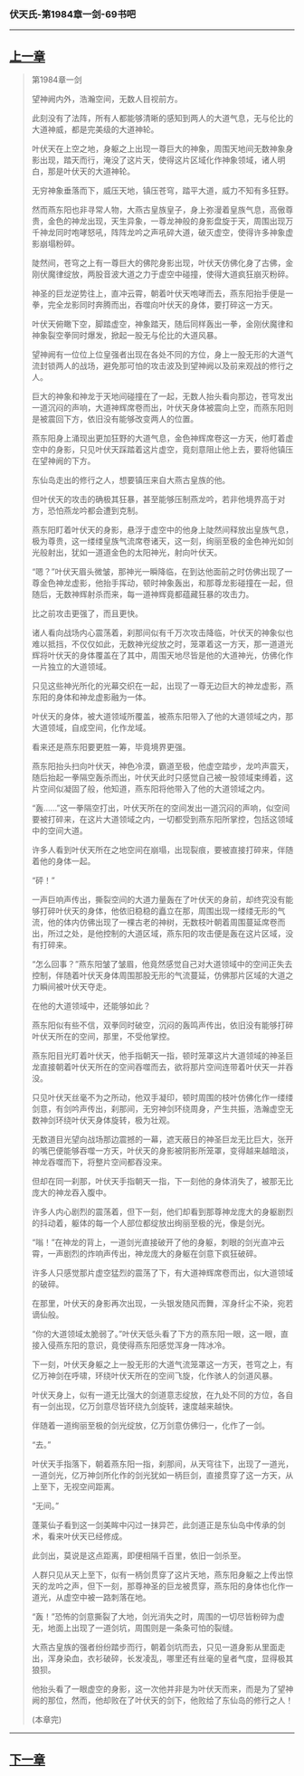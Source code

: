 ### 伏天氏-第1984章一剑-69书吧

--------
[上一章](./4ccd41a89bc3fe1df2680bc4ed8d7c4a.md)
--------


>
>
>
>第1984章一剑
>
>望神阙内外，浩瀚空间，无数人目视前方。
>
>此刻没有了法阵，所有人都能够清晰的感知到两人的大道气息，无与伦比的大道神威，都是完美级的大道神轮。
>
>叶伏天在上空之地，身躯之上出现一尊巨大的神象，周围天地间无数神象身影出现，踏天而行，淹没了这片天，使得这片区域化作神象领域，诸人明白，那是叶伏天的大道神轮。
>
>无穷神象垂落而下，威压天地，镇压苍穹，踏平大道，威力不知有多狂野。
>
>然而燕东阳也非寻常人物，大燕古皇族皇子，身上弥漫着皇族气息，高傲尊贵，金色的神龙出现，天生异象，一尊龙神般的身影盘旋于天，周围出现万千神龙同时咆哮怒吼，阵阵龙吟之声吼碎大道，破灭虚空，使得许多神象虚影崩塌粉碎。
>
>陡然间，苍穹之上有一尊巨大的佛陀身影出现，叶伏天仿佛化身了古佛，金刚伏魔律绽放，两股音波大道之力于虚空中碰撞，使得大道疯狂崩灭粉碎。
>
>神圣的巨龙逆势往上，直冲云霄，朝着叶伏天咆哮而去，燕东阳抬手便是一拳，完全龙影同时奔腾而出，吞噬向叶伏天的身体，要打碎这一方天。
>
>叶伏天俯瞰下空，脚踏虚空，神象踏天，随后同样轰出一拳，金刚伏魔律和神象裂空拳同时爆发，掀起一股无与伦比的大道风暴。
>
>望神阙有一位位上位皇强者出现在各处不同的方位，身上一股无形的大道气流封锁两人的战场，避免那可怕的攻击波及到望神阙以及前来观战的修行之人。
>
>巨大的神象和神龙于天地间碰撞在了一起，无数人抬头看向那边，苍穹发出一道沉闷的声响，大道神辉席卷而出，叶伏天身体被震向上空，而燕东阳则是被震回下方，依旧没有能够改变两人的位置。
>
>燕东阳身上涌现出更加狂野的大道气息，金色神辉席卷这一方天，他盯着虚空中的身影，只见叶伏天踩踏着这片虚空，竟刻意阻止他上去，要将他镇压在望神阙的下方。
>
>东仙岛走出的修行之人，想要镇压来自大燕古皇族的他。
>
>但叶伏天的攻击的确极其狂暴，甚至能够压制燕龙吟，若非他境界高于对方，恐怕燕龙吟都会遭到克制。
>
>燕东阳盯着叶伏天的身影，悬浮于虚空中的他身上陡然间释放出皇族气息，极为尊贵，这一缕缕皇族气流席卷诸天，这一刻，绚丽至极的金色神光如剑光般射出，犹如一道道金色的太阳神光，射向叶伏天。
>
>“嗯？”叶伏天眉头微皱，那神光一瞬降临，在到达他面前之时仿佛出现了一尊金色神龙虚影，他抬手挥动，顿时神象轰出，和那尊龙影碰撞在一起，但随后，无数神辉射杀而来，每一道神辉竟都蕴藏狂暴的攻击力。
>
>比之前攻击更强了，而且更快。
>
>诸人看向战场内心震荡着，刹那间似有千万次攻击降临，叶伏天的神象似也难以抵挡，不仅仅如此，无数神光绽放之时，笼罩着这一方天，那一道道光辉将叶伏天的身体覆盖在了其中，周围天地尽皆是他的大道神光，仿佛化作一片独立的大道领域。
>
>只见这些神光所化的光幕交织在一起，出现了一尊无边巨大的神龙虚影，燕东阳的身体和神龙虚影融为一体。
>
>叶伏天的身体，被大道领域所覆盖，被燕东阳带入了他的大道领域之内，那大道领域，自成空间，化作龙域。
>
>看来还是燕东阳要更胜一筹，毕竟境界更强。
>
>燕东阳抬头扫向叶伏天，神色冷漠，霸道至极，他虚空踏步，龙吟声震天，随后抬起一拳隔空轰杀而出，叶伏天此时只感觉自己被一股领域束缚着，这片空间似凝固了般，他知道，燕东阳将他带入了他的大道领域之内。
>
>“轰……”这一拳隔空打出，叶伏天所在的空间发出一道沉闷的声响，似空间要被打碎来，在这片大道领域之内，一切都受到燕东阳所掌控，包括这领域中的空间大道。
>
>许多人看到叶伏天所在之地空间在崩塌，出现裂痕，要被直接打碎来，伴随着他的身体一起。
>
>“砰！”
>
>一声巨响声传出，撕裂空间的大道力量轰在了叶伏天的身前，却终究没有能够打碎叶伏天的身体，他依旧稳稳的矗立在那，周围出现一缕缕无形的气流，他的体内仿佛出现了一棵古老的神树，无数枝叶朝着周围蔓延席卷而出，所过之处，是他控制的大道区域，燕东阳的攻击便是轰在这片区域，没有打碎来。
>
>“怎么回事？”燕东阳皱了皱眉，他竟然感觉自己对大道领域中的空间正失去控制，伴随着叶伏天身体周围那股无形的气流蔓延，仿佛那片区域的大道之力瞬间被叶伏天夺走。
>
>在他的大道领域中，还能够如此？
>
>燕东阳似有些不信，双拳同时破空，沉闷的轰鸣声传出，依旧没有能够打碎叶伏天所在的空间，那里，不受他掌控。
>
>燕东阳目光盯着叶伏天，他手指朝天一指，顿时笼罩这片大道领域的神圣巨龙直接朝着叶伏天所在的空间吞噬而去，欲将那片空间连带着叶伏天一并吞没。
>
>只见叶伏天丝毫不为之所动，他双手凝印，顿时周围的枝叶仿佛化作一缕缕剑意，有剑吟声传出，刹那间，无穷神剑环绕周身，产生共振，浩瀚虚空无数神剑环绕叶伏天身体旋转，极为壮观。
>
>无数道目光望向战场那边震撼的一幕，遮天蔽日的神圣巨龙无比巨大，张开的嘴巴便能够吞噬一方天，叶伏天的身影被阴影所笼罩，变得越来越暗淡，神龙吞噬而下，将整片空间都吞没来。
>
>但却在同一刹那，叶伏天手指朝天一指，下一刻他的身体消失了，被那无比庞大的神龙吞入腹中。
>
>许多人内心剧烈的震荡着，但下一刻，他们却看到那尊神龙庞大的身躯剧烈的抖动着，躯体的每一个人部位都绽放出绚丽至极的光，像是剑光。
>
>“嗡！”在神龙的背上，一道剑光直接破开了他的身躯，刺眼的剑光直冲云霄，一声剧烈的炸响声传出，神龙庞大的身躯在剑意下疯狂破碎。
>
>许多人只感觉那片虚空猛烈的震荡了下，有大道神辉席卷而出，似大道领域的破碎。
>
>在那里，叶伏天的身影再次出现，一头银发随风而舞，浑身纤尘不染，宛若谪仙般。
>
>“你的大道领域太脆弱了。”叶伏天低头看了下方的燕东阳一眼，这一眼，直接入侵燕东阳的意识，竟使得燕东阳感觉浑身一阵冰冷。
>
>下一刻，叶伏天身躯之上一股无形的大道气流笼罩这一方天，苍穹之上，有亿万神剑在呼啸，环绕叶伏天所在的空间飞旋，化作骇人的剑道风暴。
>
>叶伏天身上，似有一道无比强大的剑道意志绽放，在九处不同的方位，各自有一剑出现，亿万剑意尽皆环绕九剑旋转，速度越来越快。
>
>伴随着一道绚丽至极的剑光绽放，亿万剑意仿佛归一，化作了一剑。
>
>“去。”
>
>叶伏天手指落下，朝着燕东阳一指，刹那间，从天穹往下，出现了一道光，一道剑光，亿万神剑所化作的剑光犹如一柄巨剑，直接贯穿了这一方天，从上至下，无视空间距离。
>
>“无间。”
>
>蓬莱仙子看到这一剑美眸中闪过一抹异芒，此剑道正是东仙岛中传承的剑术，看来叶伏天已经修成。
>
>此剑出，莫说是这点距离，即便相隔千百里，依旧一剑杀至。
>
>人群只见从天上至下，似有一柄剑贯穿了这片天地，燕东阳身躯之上传出惊天的龙吟之声，但下一刻，那尊神圣的巨龙被贯穿，燕东阳的身体也化作一道光，从虚空中被一路刺落在地。
>
>“轰！”恐怖的剑意撕裂了大地，剑光消失之时，周围的一切尽皆粉碎为虚无，地面上出现了一道剑坑，周围则是一条条可怕的裂缝。
>
>大燕古皇族的强者纷纷踏步而行，朝着剑坑而去，只见一道身影从里面走出，浑身染血，衣衫破碎，长发凌乱，哪里还有丝毫的皇者气度，显得极其狼狈。
>
>他抬头看了一眼虚空的身影，这一次他并非是为叶伏天而来，而是为了望神阙的那位，然而，他却败在了叶伏天的剑下，他败给了东仙岛的修行之人！
>
>(本章完)
>
>

--------
[下一章](./3927444b64c55d01fbf43c12bc48f7d2.md)
--------
